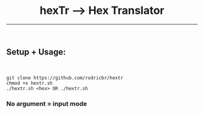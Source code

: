 <h1 align="center">hexTr --> Hex Translator</h3>
<hr>
</br>

## Setup + Usage:

</br>

`git clone https://github.com/rodricbr/hextr` </br>
`chmod +x hextr.sh` </br>
`./hextr.sh <hex> OR ./hextr.sh` </br>

### No argument = input mode
